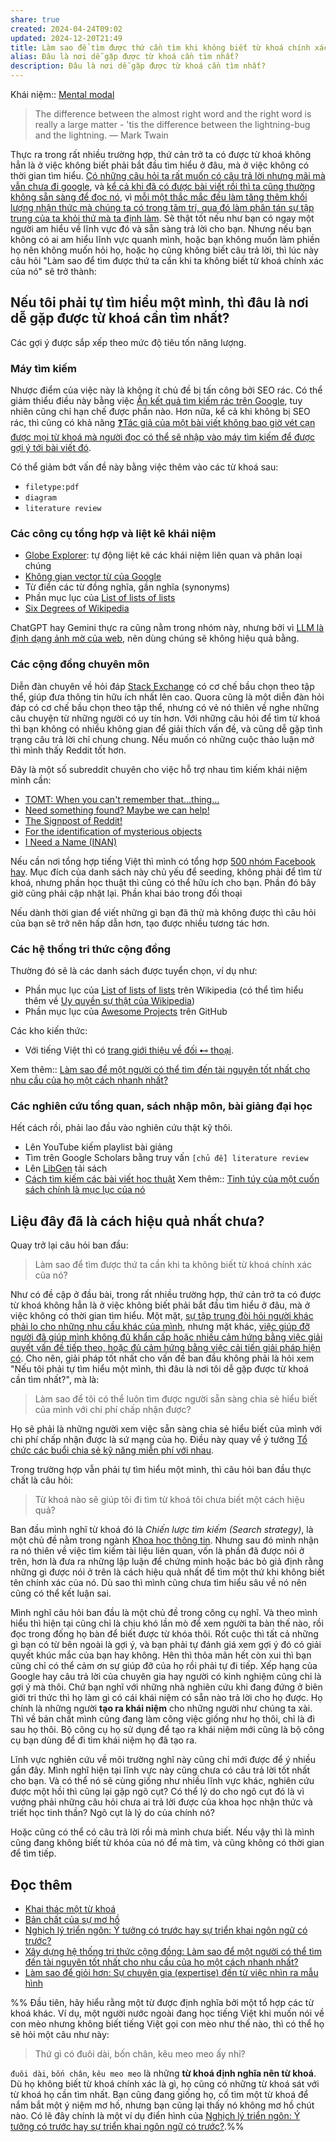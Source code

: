 ```yaml
---
share: true
created: 2024-04-24T09:02
updated: 2024-12-20T21:49
title: Làm sao để tìm được thứ cần tìm khi không biết từ khoá chính xác của nó?
alias: Đâu là nơi dễ gặp được từ khoá cần tìm nhất?
description: Đâu là nơi dễ gặp được từ khoá cần tìm nhất?
---
```

Khái niệm:: [Mental modal](../%E2%9A%A1Hi%E1%BB%83u%20bi%E1%BA%BFt%20s%C3%A2u/%CE%9E%20Kh%C3%A1i%20ni%E1%BB%87m/Nh%E1%BA%ADn%20th%E1%BB%A9c/Mental%20modal.md)

> The difference between the almost right word and the right word is really a large matter - 'tis the difference between the lightning-bug and the lightning.
> — Mark Twain

Thực ra trong rất nhiều trường hợp, thứ cản trở ta có được từ khoá không hẳn là ở việc không biết phải bắt đầu tìm hiểu ở đâu, mà ở việc không có thời gian tìm hiểu. [Có những câu hỏi ta rất muốn có câu trả lời nhưng mãi mà vẫn chưa đi google](../%E2%9A%A1Hi%E1%BB%83u%20bi%E1%BA%BFt%20s%C3%A2u/Ngh%C4%A9%20v%E1%BB%81%20vi%E1%BB%87c%20ngh%C4%A9/G%C3%A1nh%20n%E1%BA%B7ng%20nh%E1%BA%ADn%20th%E1%BB%A9c,%20thi%E1%BA%BFt%20k%E1%BA%BF/C%C3%B3%20nh%E1%BB%AFng%20c%C3%A2u%20h%E1%BB%8Fi%20ta%20r%E1%BA%A5t%20mu%E1%BB%91n%20c%C3%B3%20c%C3%A2u%20tr%E1%BA%A3%20l%E1%BB%9Di%20nh%C6%B0ng%20m%C3%A3i%20m%C3%A0%20v%E1%BA%ABn%20ch%C6%B0a%20%C4%91i%20google.md), và [kể cả khi đã có được bài viết rồi thì ta cũng thường không sẵn sàng để đọc nó](../%E2%9A%A1Hi%E1%BB%83u%20bi%E1%BA%BFt%20s%C3%A2u/Ngh%C4%A9%20v%E1%BB%81%20vi%E1%BB%87c%20ngh%C4%A9/M%C3%B4i%20tr%C6%B0%E1%BB%9Dng%20ngh%C4%A9,%20nh%E1%BA%ADn%20th%E1%BB%A9c%20t%C4%83ng%20c%C6%B0%E1%BB%9Dng/%C4%90%E1%BB%8Dc%20v%C3%A0%20vi%E1%BA%BFt/Ghi%20ch%C3%BA%20th%C3%B4ng%20tin/Ta%20th%C6%B0%E1%BB%9Dng%20kh%C3%B4ng%20s%E1%BA%B5n%20s%C3%A0ng%20%C4%91%E1%BB%83%20%C4%91%E1%BB%8Dc%20m%E1%BB%99t%20t%C3%A0i%20li%E1%BB%87u%20khi%20ta%20m%E1%BB%9Bi%20th%E1%BA%A5y%20n%C3%B3.md), vì [mỗi một thắc mắc đều làm tăng thêm khối lượng nhận thức mà chúng ta có trong tâm trí, qua đó làm phân tán sự tập trung của ta khỏi thứ mà ta định làm](../%E2%9A%A1Hi%E1%BB%83u%20bi%E1%BA%BFt%20s%C3%A2u/Ngh%C4%A9%20v%E1%BB%81%20vi%E1%BB%87c%20ngh%C4%A9/G%C3%A1nh%20n%E1%BA%B7ng%20nh%E1%BA%ADn%20th%E1%BB%A9c,%20thi%E1%BA%BFt%20k%E1%BA%BF/M%E1%BB%97i%20m%E1%BB%99t%20th%E1%BA%AFc%20m%E1%BA%AFc%20%C4%91%E1%BB%81u%20l%C3%A0m%20t%C4%83ng%20th%C3%AAm%20kh%E1%BB%91i%20l%C6%B0%E1%BB%A3ng%20nh%E1%BA%ADn%20th%E1%BB%A9c%20m%C3%A0%20ch%C3%BAng%20ta%20c%C3%B3%20trong%20t%C3%A2m%20tr%C3%AD,%20qua%20%C4%91%C3%B3%20l%C3%A0m%20ph%C3%A2n%20t%C3%A1n%20s%E1%BB%B1%20t%E1%BA%ADp%20trung%20c%E1%BB%A7a%20ta%20kh%E1%BB%8Fi%20th%E1%BB%A9%20m%C3%A0%20ta%20%C4%91%E1%BB%8Bnh%20l%C3%A0m.md). Sẽ thật tốt nếu như bạn có ngay một người am hiểu về lĩnh vực đó và sẵn sàng trả lời cho bạn. Nhưng nếu bạn không có ai am hiểu lĩnh vực quanh mình, hoặc bạn không muốn làm phiền họ nên không muốn hỏi họ, hoặc họ cũng không biết câu trả lời, thì lúc này câu hỏi "Làm sao để tìm được thứ ta cần khi ta không biết từ khoá chính xác của nó" sẽ trở thành:

## Nếu tôi phải tự tìm hiểu một mình, thì đâu là nơi dễ gặp được từ khoá cần tìm nhất?
Các gợi ý được sắp xếp theo mức độ tiêu tốn năng lượng.
### Máy tìm kiếm
Nhược điểm của việc này là không ít chủ đề bị tấn công bởi SEO rác. Có thể giảm thiểu điều này bằng việc [Ẩn kết quả tìm kiếm rác trên Google](./Gi%E1%BA%A3i%20ph%C3%A1p%20k%E1%BB%B9%20thu%E1%BA%ADt/Lo%E1%BA%A1i%20b%E1%BB%8F%20phi%E1%BB%81n%20nhi%E1%BB%85u,%20v%C6%B0%E1%BB%A3t%20r%C3%A0o%20c%E1%BA%A3n/Web/%E1%BA%A8n%20k%E1%BA%BFt%20qu%E1%BA%A3%20t%C3%ACm%20ki%E1%BA%BFm%20r%C3%A1c%20tr%C3%AAn%20Google.md), tuy nhiên cũng chỉ hạn chế được phần nào. Hơn nữa, kể cả khi không bị SEO rác, thì cũng có khả năng [❓Tác giả của một bài viết không bao giờ vét cạn được mọi từ khoá mà người đọc có thể sẽ nhập vào máy tìm kiếm để được gợi ý tới bài viết đó](../%E2%9A%A1Hi%E1%BB%83u%20bi%E1%BA%BFt%20s%C3%A2u/Ngh%C4%A9%20v%E1%BB%81%20vi%E1%BB%87c%20ngh%C4%A9/H%E1%BB%8Dc%20t%E1%BA%ADp,%20hi%E1%BB%83u%20bi%E1%BA%BFt/%E2%9D%93T%C3%A1c%20gi%E1%BA%A3%20c%E1%BB%A7a%20m%E1%BB%99t%20b%C3%A0i%20vi%E1%BA%BFt%20kh%C3%B4ng%20bao%20gi%E1%BB%9D%20v%C3%A9t%20c%E1%BA%A1n%20%C4%91%C6%B0%E1%BB%A3c%20m%E1%BB%8Di%20t%E1%BB%AB%20kho%C3%A1%20m%C3%A0%20ng%C6%B0%E1%BB%9Di%20%C4%91%E1%BB%8Dc%20c%C3%B3%20th%E1%BB%83%20s%E1%BA%BD%20nh%E1%BA%ADp%20v%C3%A0o%20m%C3%A1y%20t%C3%ACm%20ki%E1%BA%BFm%20%C4%91%E1%BB%83%20%C4%91%C6%B0%E1%BB%A3c%20g%E1%BB%A3i%20%C3%BD%20t%E1%BB%9Bi%20b%C3%A0i%20vi%E1%BA%BFt%20%C4%91%C3%B3.md).

Có thể giảm bớt vấn đề này bằng việc thêm vào các từ khoá sau:
- `filetype:pdf`
- `diagram`
- `literature review`

### Các công cụ tổng hợp và liệt kê khái niệm
- [Globe Explorer](https://explorer.globe.engineer/): tự động liệt kê các khái niệm liên quan và phân loại chúng 
- [Không gian vector từ của Google](https://projector.tensorflow.org/)
- Từ điển các từ đồng nghĩa, gần nghĩa (synonyms) 
- Phần mục lục của [List of lists of lists](https://en.wikipedia.org/wiki/List_of_lists_of_lists "List of lists of lists - Wikipedia")
- [Six Degrees of Wikipedia](https://www.sixdegreesofwikipedia.com)

ChatGPT hay Gemini thực ra cũng nằm trong nhóm này, nhưng bởi vì [LLM là định dạng ảnh mờ của web](../%E2%9A%A1Hi%E1%BB%83u%20bi%E1%BA%BFt%20s%C3%A2u/C%C3%B4ng%20ngh%E1%BB%87%20th%C3%B4ng%20tin/D%E1%BB%AF%20li%E1%BB%87u,%20AI/M%C3%B4%20h%C3%ACnh%20ng%C3%B4n%20ng%E1%BB%AF%20l%E1%BB%9Bn/LLM%20l%C3%A0%20%C4%91%E1%BB%8Bnh%20d%E1%BA%A1ng%20%E1%BA%A3nh%20m%E1%BB%9D%20c%E1%BB%A7a%20web.md), nên dùng chúng sẽ không hiệu quả bằng. 

### Các cộng đồng chuyên môn
Diễn đàn chuyên về hỏi đáp [Stack Exchange](./Gi%E1%BA%A3i%20ph%C3%A1p%20k%E1%BB%B9%20thu%E1%BA%ADt/C%E1%BB%99ng%20%C4%91%E1%BB%93ng%20online/Stack%20Exchange/index.md) có cơ chế bầu chọn theo tập thể, giúp đưa thông tin hữu ích nhất lên cao. Quora cũng là một diễn đàn hỏi đáp có cơ chế bầu chọn theo tập thể, nhưng có vẻ nó thiên về nghe những câu chuyện từ những người có uy tín hơn. Với những câu hỏi để tìm từ khoá thì bạn không có nhiều không gian để giải thích vấn đề, và cũng dễ gặp tình trạng câu trả lời chỉ chung chung. Nếu muốn có những cuộc thảo luận mở thì mình thấy Reddit tốt hơn.

Đây là một số subreddit chuyên cho việc hỗ trợ nhau tìm kiếm khái niệm mình cần:
- [TOMT: When you can't remember that…thing…](https://www.reddit.com/r/tipofmytongue/)
- [Need something found? Maybe we can help!](https://www.reddit.com/r/HelpMeFind/)
- [The Signpost of Reddit!](https://www.reddit.com/r/findareddit/)
- [For the identification of mysterious objects](https://www.reddit.com/r/whatisthisthing/)
- [I Need a Name (INAN)](https://www.reddit.com/r/INeedAName/)

Nếu cần nơi tổng hợp tiếng Việt thì mình có tổng hợp [500 nhóm Facebook hay](https://quảcầu.cc/cac-nhom-facebook-hay?utm_source=Vault+C+Obsidian%2C+quản+lý+dự+án+và+công+cụ+nghĩ+(Hiểu+biết+sâu)&utm_medium=Vault&utm_campaign=Tài+nguyên+khác%2CLàm+việc+hiệu+quả&utm_content=⚡Hiểu+biết+sâu%2FNghĩ+về+việc+nghĩ%2FHọc+tập%2C+hiểu+biết%2FLàm+sao+để+tìm+được+thứ+ta+cần+khi+ta+không+biết+từ+khoá+chính+xác+của+nó.md&utm_term=). Mục đích của danh sách này chủ yếu để seeding, không phải để tìm từ khoá, nhưng phần học thuật thì cũng có thể hữu ích cho bạn. Phần đó bây giờ cũng phải cập nhật lại.
Phần khai báo trong đối thoại

Nếu dành thời gian để viết những gì bạn đã thử mà không được thì câu hỏi của bạn sẽ trở nên hấp dẫn hơn, tạo được nhiều tương tác hơn.

### Các hệ thống tri thức cộng đồng
Thường đó sẽ là các danh sách được tuyển chọn, ví dụ như:
- Phần mục lục của [List of lists of lists](https://en.wikipedia.org/wiki/List_of_lists_of_lists "List of lists of lists - Wikipedia") trên Wikipedia (có thể tìm hiểu thêm về [Uy quyền sự thật của Wikipedia](./Gi%E1%BA%A3i%20ph%C3%A1p%20k%E1%BB%B9%20thu%E1%BA%ADt/C%E1%BB%99ng%20%C4%91%E1%BB%93ng%20online/Wikipedia/Uy%20quy%E1%BB%81n%20s%E1%BB%B1%20th%E1%BA%ADt%20c%E1%BB%A7a%20Wikipedia.md))
- Phần mục lục của [Awesome Projects](https://imq.github.io/awesome-projects/#/?id=books) trên GitHub

Các kho kiến thức:
 - Với tiếng Việt thì có [trang giới thiệu về đối ⊷ thoại](https://doi-thoai.deno.dev/blog?utm_source=Vault+C+Obsidian%2C+quản+lý+dự+án+và+công+cụ+nghĩ+(Hiểu+biết+sâu)&utm_medium=Vault&utm_campaign=đối+⊷+thoại&utm_content=⚡Hiểu+biết+sâu%2FNghĩ+về+việc+nghĩ%2FHọc+tập%2C+hiểu+biết%2FLàm+sao+để+tìm+được+thứ+ta+cần+khi+ta+không+biết+từ+khoá+chính+xác+của+nó.md&utm_term=).

Xem thêm:: [Làm sao để một người có thể tìm đến tài nguyên tốt nhất cho nhu cầu của họ một cách nhanh nhất?](./Nhu%20c%E1%BA%A7u%20c%C3%B4ng%20ngh%E1%BB%87/H%E1%BB%87%20th%E1%BB%91ng%20th%C3%B4ng%20tin/X%C3%A2y%20d%E1%BB%B1ng%20h%E1%BB%87%20th%E1%BB%91ng%20tri%20th%E1%BB%A9c%20c%E1%BB%99ng%20%C4%91%E1%BB%93ng.md)
### Các nghiên cứu tổng quan, sách nhập môn, bài giảng đại học
Hết cách rồi, phải lao đầu vào nghiên cứu thật kỹ thôi.

- Lên YouTube kiếm playlist bài giảng
- Tìm trên Google Scholars bằng truy vấn `[chủ đề] literature review`
- Lên [LibGen](./Gi%E1%BA%A3i%20ph%C3%A1p%20k%E1%BB%B9%20thu%E1%BA%ADt/C%E1%BB%99ng%20%C4%91%E1%BB%93ng%20online/LibGen.md) tải sách 
- [Cách tìm kiếm các bài viết học thuật](https://phunghuy.wordpress.com/2016/01/05/academicsearch/)
Xem thêm:: [Tinh túy của một cuốn sách chính là mục lục của nó](../%E2%9A%A1Hi%E1%BB%83u%20bi%E1%BA%BFt%20s%C3%A2u/Ngh%C4%A9%20v%E1%BB%81%20vi%E1%BB%87c%20ngh%C4%A9/M%C3%B4i%20tr%C6%B0%E1%BB%9Dng%20ngh%C4%A9,%20nh%E1%BA%ADn%20th%E1%BB%A9c%20t%C4%83ng%20c%C6%B0%E1%BB%9Dng/%C4%90%E1%BB%8Dc%20v%C3%A0%20vi%E1%BA%BFt/Tinh%20t%C3%BAy%20c%E1%BB%A7a%20m%E1%BB%99t%20cu%E1%BB%91n%20s%C3%A1ch%20ch%C3%ADnh%20l%C3%A0%20m%E1%BB%A5c%20l%E1%BB%A5c%20c%E1%BB%A7a%20n%C3%B3.md)

## Liệu đây đã là cách hiệu quả nhất chưa? 
Quay trở lại câu hỏi ban đầu:
> Làm sao để tìm được thứ ta cần khi ta không biết từ khoá chính xác của nó?

Như có đề cập ở đầu bài, trong rất nhiều trường hợp, thứ cản trở ta có được từ khoá không hẳn là ở việc không biết phải bắt đầu tìm hiểu ở đâu, mà ở việc không có thời gian tìm hiểu. Một mặt, [sự tập trung đòi hỏi người khác phải lo cho những nhu cầu khác của mình](../%E2%9A%A1Hi%E1%BB%83u%20bi%E1%BA%BFt%20s%C3%A2u/Kinh%20t%E1%BA%BF.%20T%C3%A2m%20l%C3%BD%20h%E1%BB%8Dc%20qu%E1%BA%A3n%20l%C3%BD%20v%C3%A0%20lao%20%C4%91%E1%BB%99ng/T%C3%A2m%20l%C3%BD%20h%E1%BB%8Dc%20qu%E1%BA%A3n%20l%C3%BD%20v%C3%A0%20lao%20%C4%91%E1%BB%99ng/Gi%C3%BAp%20%C4%91%E1%BB%A1%20nhau/S%E1%BB%B1%20t%E1%BA%ADp%20trung%20%C4%91%C3%B2i%20h%E1%BB%8Fi%20ng%C6%B0%E1%BB%9Di%20kh%C3%A1c%20ph%E1%BA%A3i%20lo%20cho%20nh%E1%BB%AFng%20nhu%20c%E1%BA%A7u%20kh%C3%A1c%20c%E1%BB%A7a%20m%C3%ACnh.md), nhưng mặt khác, [việc giúp đỡ người đã giúp mình không đủ khẩn cấp hoặc nhiều cảm hứng bằng việc giải quyết vấn đề tiếp theo, hoặc đủ cảm hứng bằng việc cải tiến giải pháp hiện có](../%E2%9A%A1Hi%E1%BB%83u%20bi%E1%BA%BFt%20s%C3%A2u/Kinh%20t%E1%BA%BF.%20T%C3%A2m%20l%C3%BD%20h%E1%BB%8Dc%20qu%E1%BA%A3n%20l%C3%BD%20v%C3%A0%20lao%20%C4%91%E1%BB%99ng/T%C3%A2m%20l%C3%BD%20h%E1%BB%8Dc%20qu%E1%BA%A3n%20l%C3%BD%20v%C3%A0%20lao%20%C4%91%E1%BB%99ng/Gi%C3%BAp%20%C4%91%E1%BB%A1%20nhau/Vi%E1%BB%87c%20gi%C3%BAp%20%C4%91%E1%BB%A1%20ng%C6%B0%E1%BB%9Di%20%C4%91%C3%A3%20gi%C3%BAp%20m%C3%ACnh%20kh%C3%B4ng%20%C4%91%E1%BB%A7%20kh%E1%BA%A9n%20c%E1%BA%A5p%20ho%E1%BA%B7c%20nhi%E1%BB%81u%20c%E1%BA%A3m%20h%E1%BB%A9ng%20b%E1%BA%B1ng%20vi%E1%BB%87c%20gi%E1%BA%A3i%20quy%E1%BA%BFt%20v%E1%BA%A5n%20%C4%91%E1%BB%81%20ti%E1%BA%BFp%20theo,%20ho%E1%BA%B7c%20%C4%91%E1%BB%A7%20c%E1%BA%A3m%20h%E1%BB%A9ng%20b%E1%BA%B1ng%20vi%E1%BB%87c%20c%E1%BA%A3i%20ti%E1%BA%BFn%20gi%E1%BA%A3i%20ph%C3%A1p%20hi%E1%BB%87n%20c%C3%B3.md). Cho nên, giải pháp tốt nhất cho vấn đề ban đầu không phải là hỏi xem "Nếu tôi phải tự tìm hiểu một mình, thì đâu là nơi tôi dễ gặp được từ khoá cần tìm nhất?", mà là:

> Làm sao để tôi có thể luôn tìm được người sẵn sàng chia sẻ hiểu biết của mình với chi phí chấp nhận được?

Họ sẽ phải là những người xem việc sẵn sàng chia sẻ hiểu biết của mình với chi phí chấp nhận được là sứ mạng của họ. Điều này quay về ý tưởng [Tổ chức các buổi chia sẻ kỹ năng miễn phí với nhau](https://quảcầu.cc/cac-buoi-chia-se-ky-nang-mien-phi-voi-nhau?utm_source=Vault+C+Obsidian%2C+quản+lý+dự+án+và+công+cụ+nghĩ+(Hiểu+biết+sâu)&utm_medium=Vault&utm_campaign=Dự+án&utm_content=⚡Hiểu+biết+sâu%2FNghĩ+về+việc+nghĩ%2FHọc+tập%2C+hiểu+biết%2FLàm+sao+để+tìm+được+thứ+ta+cần+khi+ta+không+biết+từ+khoá+chính+xác+của+nó.md&utm_term=).

Trong trường hợp vẫn phải tự tìm hiểu một mình, thì câu hỏi ban đầu thực chất là câu hỏi:
> Từ khoá nào sẽ giúp tôi đi tìm từ khoá tôi chưa biết một cách hiệu quả?

Ban đầu mình nghĩ từ khoá đó là *Chiến lược tìm kiếm (Search strategy)*, là một chủ đề nằm trong ngành [Khoa học thông tin](https://en.wikipedia.org/wiki/Information_science "Information science - Wikipedia"). Nhưng sau đó mình nhận ra nó thiên về việc tìm kiếm tài liệu liên quan, vốn là phần đã được nói ở trên, hơn là đưa ra những lập luận để chứng minh hoặc bác bỏ giả định rằng những gì được nói ở trên là cách hiệu quả nhất để tìm một thứ khi không biết tên chính xác của nó. Dù sao thì mình cũng chưa tìm hiểu sâu về nó nên cũng có thể kết luận sai.

Mình nghĩ câu hỏi ban đầu là một chủ đề trong công cụ nghĩ. Và theo mình hiểu thì hiện tại cũng chỉ là chịu khó lần mò để xem người ta bàn thế nào, rồi đọc trong đống họ bàn để biết được từ khóa thôi. Rốt cuộc thì tất cả những gì bạn có từ bên ngoài là gợi ý, và bạn phải tự đánh giá xem gợi ý đó có giải quyết khúc mắc của bạn hay không. Hên thì thỏa mãn hết còn xui thì bạn cũng chỉ có thể cảm ơn sự giúp đỡ của họ rồi phải tự đi tiếp. Xếp hạng của Google hay câu trả lời của chuyên gia hay người có kinh nghiệm cũng chỉ là gợi ý mà thôi. Chứ bạn nghĩ với những nhà nghiên cứu khi đang đứng ở biên giới tri thức thì họ làm gì có cái khái niệm có sẵn nào trả lời cho họ được. Họ chính là những người **tạo ra khái niệm** cho những người như chúng ta xài. Thì về bản chất mình cũng đang làm công việc giống như họ thôi, chỉ là đi sau họ thôi. Bộ công cụ họ sử dụng để tạo ra khái niệm mới cũng là bộ công cụ bạn dùng để đi tìm khái niệm họ đã tạo ra. 

Lĩnh vực nghiên cứu về môi trường nghĩ này cũng chỉ mới được để ý nhiều gần đây. Mình nghĩ hiện tại lĩnh vực này cũng chưa có câu trả lời tốt nhất cho bạn. Và có thể nó sẽ cùng giống như nhiều lĩnh vực khác, nghiên cứu được một hồi thì cũng lại gặp ngõ cụt? Có thể lý do cho ngõ cụt đó là vì vướng phải những câu hỏi chưa ai trả lời được của khoa học nhận thức và triết học tinh thần? Ngõ cụt là lý do của chính nó?

Hoặc cũng có thể có câu trả lời rồi mà mình chưa biết. Nếu vậy thì là mình cũng đang không biết từ khóa của nó để mà tìm, và cũng không có thời gian để tìm tiếp.

## Đọc thêm
- [Khai thác một từ khoá](./Gi%E1%BA%A3i%20ph%C3%A1p%20k%E1%BB%B9%20thu%E1%BA%ADt/Khai%20th%C3%A1c%20m%E1%BB%99t%20t%E1%BB%AB%20kho%C3%A1.md)
- [Bản chất của sự mơ hồ](https://quảcầu.cc/ly-thuyet-ve-goc-nhin?utm_source=Vault+C+Obsidian%2C+quản+lý+dự+án+và+công+cụ+nghĩ+(Hiểu+biết+sâu)&utm_medium=Vault&utm_campaign=hiểu+lầm%2Cnét+nghĩa+ẩn%2Cthay+đổi+góc+nhìn%2CHiện+tượng+học%2C+khoa+học+nhận+thức%2C+vật+lý+luận%2Chiện+tượng+học&utm_content=⚡Hiểu+biết+sâu%2FNghĩ+về+việc+nghĩ%2FHọc+tập%2C+hiểu+biết%2FLàm+sao+để+tìm+được+thứ+ta+cần+khi+ta+không+biết+từ+khoá+chính+xác+của+nó.md&utm_term=)
- [Nghịch lý triển ngôn: Ý tưởng có trước hay sự triển khai ngôn ngữ có trước?](../%E2%9A%A1Hi%E1%BB%83u%20bi%E1%BA%BFt%20s%C3%A2u/Ngh%C4%A9%20v%E1%BB%81%20vi%E1%BB%87c%20ngh%C4%A9/H%E1%BB%8Dc%20t%E1%BA%ADp,%20hi%E1%BB%83u%20bi%E1%BA%BFt/Ngh%E1%BB%8Bch%20l%C3%BD%20tri%E1%BB%83n%20ng%C3%B4n.md)
- [Xây dựng hệ thống tri thức cộng đồng: Làm sao để một người có thể tìm đến tài nguyên tốt nhất cho nhu cầu của họ một cách nhanh nhất?](./Nhu%20c%E1%BA%A7u%20c%C3%B4ng%20ngh%E1%BB%87/H%E1%BB%87%20th%E1%BB%91ng%20th%C3%B4ng%20tin/X%C3%A2y%20d%E1%BB%B1ng%20h%E1%BB%87%20th%E1%BB%91ng%20tri%20th%E1%BB%A9c%20c%E1%BB%99ng%20%C4%91%E1%BB%93ng.md) 
- [Làm sao để giỏi hơn: Sự chuyên gia (expertise) đến từ việc nhìn ra mẫu hình](../%E2%9A%A1Hi%E1%BB%83u%20bi%E1%BA%BFt%20s%C3%A2u/Ngh%C4%A9%20v%E1%BB%81%20vi%E1%BB%87c%20ngh%C4%A9/Khoa%20h%E1%BB%8Dc%20nh%E1%BA%ADn%20th%E1%BB%A9c/M%E1%BA%ABu%20h%C3%ACnh,%20tr%E1%BB%B1c%20gi%C3%A1c/S%E1%BB%B1%20chuy%C3%AAn%20gia%20%C4%91%E1%BA%BFn%20t%E1%BB%AB%20vi%E1%BB%87c%20nh%C3%ACn%20ra%20m%E1%BA%ABu%20h%C3%ACnh.md)


%%
Đầu tiên, hãy hiểu rằng một từ được định nghĩa bởi một tổ hợp các từ khoá khác. Ví dụ, một người nước ngoài đang học tiếng Việt khi muốn nói về con mèo nhưng không biết tiếng Việt gọi con mèo như thế nào, thì có thể họ sẽ hỏi một câu như này:
> Thứ gì có đuôi dài, bốn chân, kêu meo meo ấy nhỉ?

`đuôi dài`, `bốn chân`, `kêu meo meo` là những **từ khoá định nghĩa nên từ khoá**. Dù họ không biết từ khoá chính xác là gì, họ cũng có những từ khoá sát với từ khoá họ cần tìm nhất. Bạn cũng đang giống họ, cố tìm một từ khoá để nắm bắt một ý niệm mơ hồ, nhưng bạn cũng lại thấy nó không mơ hồ chút nào. Có lẽ đây chính là một ví dụ điển hình của [Nghịch lý triển ngôn: Ý tưởng có trước hay sự triển khai ngôn ngữ có trước?](../%E2%9A%A1Hi%E1%BB%83u%20bi%E1%BA%BFt%20s%C3%A2u/Ngh%C4%A9%20v%E1%BB%81%20vi%E1%BB%87c%20ngh%C4%A9/H%E1%BB%8Dc%20t%E1%BA%ADp,%20hi%E1%BB%83u%20bi%E1%BA%BFt/Ngh%E1%BB%8Bch%20l%C3%BD%20tri%E1%BB%83n%20ng%C3%B4n.md).%%

